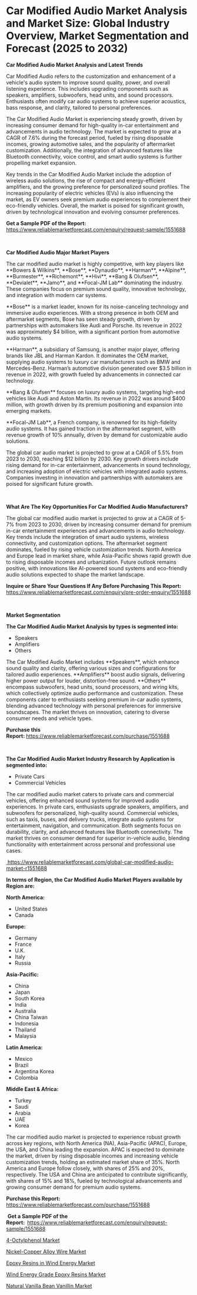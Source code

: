 <p><h1>Car Modified Audio Market Analysis and Market Size: Global Industry Overview, Market Segmentation and Forecast (2025 to 2032)</h1></p><p><strong>Car Modified Audio Market Analysis and Latest Trends</strong></p>
<p><p>Car Modified Audio refers to the customization and enhancement of a vehicle's audio system to improve sound quality, power, and overall listening experience. This includes upgrading components such as speakers, amplifiers, subwoofers, head units, and sound processors. Enthusiasts often modify car audio systems to achieve superior acoustics, bass response, and clarity, tailored to personal preferences.</p><p>The Car Modified Audio Market is experiencing steady growth, driven by increasing consumer demand for high-quality in-car entertainment and advancements in audio technology. The market is expected to grow at a CAGR of 7.6% during the forecast period, fueled by rising disposable incomes, growing automotive sales, and the popularity of aftermarket customization. Additionally, the integration of advanced features like Bluetooth connectivity, voice control, and smart audio systems is further propelling market expansion.</p><p>Key trends in the Car Modified Audio Market include the adoption of wireless audio solutions, the rise of compact and energy-efficient amplifiers, and the growing preference for personalized sound profiles. The increasing popularity of electric vehicles (EVs) is also influencing the market, as EV owners seek premium audio experiences to complement their eco-friendly vehicles. Overall, the market is poised for significant growth, driven by technological innovation and evolving consumer preferences.</p></p>
<p><strong>Get a Sample PDF of the Report:&nbsp;</strong> <a href="https://www.reliablemarketforecast.com/enquiry/request-sample/1551688?utm_campaign=2015&utm_medium=2&utm_source=Github&utm_content=ia&utm_term=23012025&utm_id=car-modified-audio">https://www.reliablemarketforecast.com/enquiry/request-sample/1551688</a></p>
<p>&nbsp;</p>
<p><strong>Car Modified Audio Major Market Players</strong></p>
<p><p>The car modified audio market is highly competitive, with key players like **Bowers & Wilkins**, **Bose**, **Dynaudio**, **Harman**, **Alpine**, **Burmester**, **Richemont**, **Hivi**, **Bang & Olufsen**, **Devialet**, **Jamo**, and **Focal-JM Lab** dominating the industry. These companies focus on premium sound quality, innovative technology, and integration with modern car systems.</p><p>**Bose** is a market leader, known for its noise-canceling technology and immersive audio experiences. With a strong presence in both OEM and aftermarket segments, Bose has seen steady growth, driven by partnerships with automakers like Audi and Porsche. Its revenue in 2022 was approximately $4 billion, with a significant portion from automotive audio systems.</p><p>**Harman**, a subsidiary of Samsung, is another major player, offering brands like JBL and Harman Kardon. It dominates the OEM market, supplying audio systems to luxury car manufacturers such as BMW and Mercedes-Benz. Harman’s automotive division generated over $3.5 billion in revenue in 2022, with growth fueled by advancements in connected car technology.</p><p>**Bang & Olufsen** focuses on luxury audio systems, targeting high-end vehicles like Audi and Aston Martin. Its revenue in 2022 was around $400 million, with growth driven by its premium positioning and expansion into emerging markets.</p><p>**Focal-JM Lab**, a French company, is renowned for its high-fidelity audio systems. It has gained traction in the aftermarket segment, with revenue growth of 10% annually, driven by demand for customizable audio solutions.</p><p>The global car audio market is projected to grow at a CAGR of 5.5% from 2023 to 2030, reaching $12 billion by 2030. Key growth drivers include rising demand for in-car entertainment, advancements in sound technology, and increasing adoption of electric vehicles with integrated audio systems. Companies investing in innovation and partnerships with automakers are poised for significant future growth.</p></p>
<p>&nbsp;</p>
<p><strong>What Are The Key Opportunities For Car Modified Audio Manufacturers?</strong></p>
<p><p>The global car modified audio market is projected to grow at a CAGR of 5-7% from 2023 to 2030, driven by increasing consumer demand for premium in-car entertainment experiences and advancements in audio technology. Key trends include the integration of smart audio systems, wireless connectivity, and customization options. The aftermarket segment dominates, fueled by rising vehicle customization trends. North America and Europe lead in market share, while Asia-Pacific shows rapid growth due to rising disposable incomes and urbanization. Future outlook remains positive, with innovations like AI-powered sound systems and eco-friendly audio solutions expected to shape the market landscape.</p></p>
<p><strong>Inquire or Share Your Questions If Any Before Purchasing This Report:</strong> <a href="https://www.reliablemarketforecast.com/enquiry/pre-order-enquiry/1551688?utm_campaign=2015&utm_medium=2&utm_source=Github&utm_content=ia&utm_term=23012025&utm_id=car-modified-audio">https://www.reliablemarketforecast.com/enquiry/pre-order-enquiry/1551688</a></p>
<p>&nbsp;</p>
<p><strong>Market Segmentation</strong></p>
<p><strong>The Car Modified Audio Market Analysis by types is segmented into:</strong></p>
<p><ul><li>Speakers</li><li>Amplifiers</li><li>Others</li></ul></p>
<p><p>The Car Modified Audio Market includes **Speakers**, which enhance sound quality and clarity, offering various sizes and configurations for tailored audio experiences. **Amplifiers** boost audio signals, delivering higher power output for louder, distortion-free sound. **Others** encompass subwoofers, head units, sound processors, and wiring kits, which collectively optimize audio performance and customization. These components cater to enthusiasts seeking premium in-car audio systems, blending advanced technology with personal preferences for immersive soundscapes. The market thrives on innovation, catering to diverse consumer needs and vehicle types.</p></p>
<p><strong>Purchase this Report:&nbsp;</strong><a href="https://www.reliablemarketforecast.com/purchase/1551688?utm_campaign=2015&utm_medium=2&utm_source=Github&utm_content=ia&utm_term=23012025&utm_id=car-modified-audio">https://www.reliablemarketforecast.com/purchase/1551688</a></p>
<p>&nbsp;</p>
<p><strong>The Car Modified Audio Market Industry Research by Application is segmented into:</strong></p>
<p><ul><li>Private Cars</li><li>Commercial Vehicles</li></ul></p>
<p><p>The car modified audio market caters to private cars and commercial vehicles, offering enhanced sound systems for improved audio experiences. In private cars, enthusiasts upgrade speakers, amplifiers, and subwoofers for personalized, high-quality sound. Commercial vehicles, such as taxis, buses, and delivery trucks, integrate audio systems for entertainment, navigation, and communication. Both segments focus on durability, clarity, and advanced features like Bluetooth connectivity. The market thrives on consumer demand for superior in-vehicle audio, blending functionality with entertainment across personal and professional use cases.</p></p>
<p><a href="https://www.reliablemarketforecast.com/global-car-modified-audio-market-r1551688?utm_campaign=2015&utm_medium=2&utm_source=Github&utm_content=ia&utm_term=23012025&utm_id=car-modified-audio">&nbsp;https://www.reliablemarketforecast.com/global-car-modified-audio-market-r1551688</a></p>
<p><strong>In terms of Region, the Car Modified Audio Market Players available by Region are:</strong></p>
<p>
    <p> <strong> North America: </strong>
        <ul>
            <li>United States</li>
            <li>Canada</li>
        </ul>
        </p> 
    <p> <strong> Europe: </strong>
        <ul>
            <li>Germany</li>
            <li>France</li>
            <li>U.K.</li>
            <li>Italy</li>
            <li>Russia</li>
        </ul>
        </p> 
    <p> <strong> Asia-Pacific: </strong>
        <ul>
            <li>China</li>
            <li>Japan</li>
            <li>South Korea</li>
            <li>India</li>
            <li>Australia</li>
            <li>China Taiwan</li>
            <li>Indonesia</li>
            <li>Thailand</li>
            <li>Malaysia</li>
        </ul>
        </p> 
    <p> <strong> Latin America: </strong>
        <ul>
            <li>Mexico</li>
            <li>Brazil</li>
            <li>Argentina Korea</li>
            <li>Colombia</li>
        </ul>
        </p> 
    <p> <strong> Middle East & Africa: </strong>
        <ul>
            <li>Turkey</li>
            <li>Saudi</li>
            <li>Arabia</li>
            <li>UAE</li>
            <li>Korea</li>
        </ul>
    </p>
    </p>
<p><p>The car modified audio market is projected to experience robust growth across key regions, with North America (NA), Asia-Pacific (APAC), Europe, the USA, and China leading the expansion. APAC is expected to dominate the market, driven by rising disposable incomes and increasing vehicle customization trends, holding an estimated market share of 35%. North America and Europe follow closely, with shares of 25% and 20%, respectively. The USA and China are anticipated to contribute significantly, with shares of 15% and 18%, fueled by technological advancements and growing consumer demand for premium audio systems.</p></p>
<p><strong>Purchase this Report: </strong><a href="https://www.reliablemarketforecast.com/purchase/1551688?utm_campaign=2015&utm_medium=2&utm_source=Github&utm_content=ia&utm_term=23012025&utm_id=car-modified-audio">https://www.reliablemarketforecast.com/purchase/1551688</a></p>
<p>&nbsp;<strong>Get a Sample PDF of the Report:&nbsp;&nbsp;</strong><a href="https://www.reliablemarketforecast.com/enquiry/request-sample/1551688?utm_campaign=2015&utm_medium=2&utm_source=Github&utm_content=ia&utm_term=23012025&utm_id=car-modified-audio">https://www.reliablemarketforecast.com/enquiry/request-sample/1551688</a></p>
<p><strong></strong></p>
<p><p><a href="https://www.linkedin.com/pulse/4-octylphenol-industry-market-analysis-evaluating-size-cagr-9w1vf?utm_campaign=2015&utm_medium=2&utm_source=Github&utm_content=ia&utm_term=23012025&utm_id=car-modified-audio">4-Octylphenol Market</a></p><p><a href="https://www.linkedin.com/pulse/nickel-copper-alloy-wire-market-report-in-depth-analysis-fdk6e?utm_campaign=2015&utm_medium=2&utm_source=Github&utm_content=ia&utm_term=23012025&utm_id=car-modified-audio">Nickel-Copper Alloy Wire Market</a></p><p><a href="https://www.linkedin.com/pulse/comprehensive-analysis-epoxy-resins-wind-energy-marketpresented-pv0lc?utm_campaign=2015&utm_medium=2&utm_source=Github&utm_content=ia&utm_term=23012025&utm_id=car-modified-audio">Epoxy Resins in Wind Energy Market</a></p><p><a href="https://www.linkedin.com/pulse/wind-energy-grade-epoxy-resins-market-outlook-2025-2032-trends-jxkff?utm_campaign=2015&utm_medium=2&utm_source=Github&utm_content=ia&utm_term=23012025&utm_id=car-modified-audio">Wind Energy Grade Epoxy Resins Market</a></p><p><a href="https://www.linkedin.com/pulse/analyzing-natural-vanilla-bean-vanillin-market-trends-size-kcfzf?utm_campaign=2015&utm_medium=2&utm_source=Github&utm_content=ia&utm_term=23012025&utm_id=car-modified-audio">Natural Vanilla Bean Vanillin Market</a></p></p>